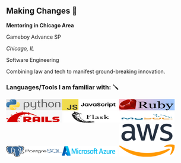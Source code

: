 ## Making Changes 👋
**Mentoring in Chicago Area**

Gameboy Advance SP

*Chicago, IL*

Software Engineering

Combining law and tech to manifest ground-breaking innovation. 

### Languages/Tools I am familiar with: 🪛
<img src="/python.png" style="width:150px; height: 30px;"><img src="/javascript.png" style="width:150px; height: 30px;">
<img src="/ruby.png" style="width:150px; height: 30px;"><img src="/rails.png" style="width:150px; height: 30px;">
<img src="/flask.png" style="width:150px; height: 30px;"><img src="/mysql.png" style="width:150px; height: 30px;">
<img src="/postgresql.png" style="width:150px; height: 30px;"><img src="/azure.png" style="width:150px; height: 30px;">
<img src="/aws.png" style="width:150px">
<!--
**BlueUnderBoy/BlueUnderBoy** is a ✨ _special_ ✨ repository because its `README.md` (this file) appears on your GitHub profile.

Here are some ideas to get you started:

- 🔭 I’m currently working on ...
- 🌱 I’m currently learning ...
- 👯 I’m looking to collaborate on ...
- 🤔 I’m looking for help with ...
- 💬 Ask me about ...
- 📫 How to reach me: ...
- 😄 Pronouns: ...
- ⚡ Fun fact: ...
-->
